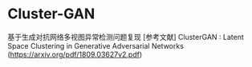 # Cluster-GAN
基于生成对抗网络多视图异常检测问题复现
[参考文献] ClusterGAN : Latent Space Clustering in Generative Adversarial Networks (https://arxiv.org/pdf/1809.03627v2.pdf)
